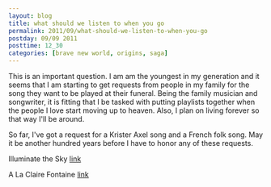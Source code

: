 ```yaml
---
layout: blog
title: what should we listen to when you go
permalink: 2011/09/what-should-we-listen-to-when-you-go
postday: 09/09 2011
posttime: 12_30
categories: [brave new world, origins, saga]
---
```


This is an important question. I am am the youngest in my generation and it seems that I am starting to get requests from people in my family for the song they want to be played at their funeral. Being the family musician and songwriter, it is fitting that I be tasked with putting playlists together when the people I love start moving up to heaven. Also, I plan on living forever so that way I'll be around.

So far, I've got a request for a Krister Axel song and a French folk song. May it be another hundred years before I have to honor any of these requests.

Illuminate the Sky
<a href="http://axelradio.com/track/illuminate-the-sky" target="_blank">link</a>

A La Claire Fontaine
<a href="http://www.youtube.com/watch?v=-TYP7VsZ7jg" target="_blank">link</a>
